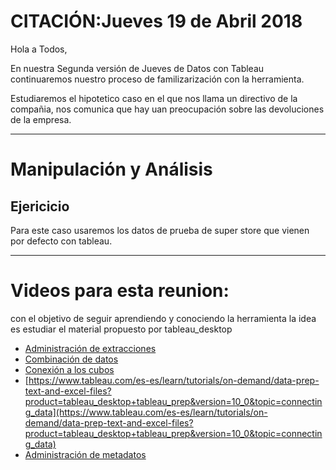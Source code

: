 # CITACIÓN:**Jueves 19 de Abril 2018**

Hola a Todos,

En nuestra Segunda versión de Jueves de Datos con Tableau continuaremos nuestro proceso de familizarización con la herramienta.

Estudiaremos el hipotetico caso en el que nos llama un directivo de la compañia, nos comunica que hay uan preocupación sobre las devoluciones de la empresa.


_________________________________________________________

# Manipulación y Análisis

## Ejericicio


Para este caso usaremos los datos de prueba de super store que vienen por defecto con tableau.


_________________________________________________________

# Videos para esta reunion:

con el objetivo de seguir aprendiendo y conociendo la herramienta la idea es estudiar el material propuesto por tableau_desktop

* [Administración de extracciones](https://www.tableau.com/es-es/learn/tutorials/on-demand/managing-extracts?product=tableau_desktop+tableau_prep&version=10_0&topic=connecting_data)
* [Combinación de datos](https://www.tableau.com/es-es/learn/tutorials/on-demand/data-blending?product=tableau_desktop+tableau_prep&version=10_0&topic=connecting_data)
* [Conexión a los cubos](https://www.tableau.com/es-es/learn/tutorials/on-demand/connecting-cubes?product=tableau_desktop+tableau_prep&version=10_0&topic=connecting_data)
* [https://www.tableau.com/es-es/learn/tutorials/on-demand/data-prep-text-and-excel-files?product=tableau_desktop+tableau_prep&version=10_0&topic=connecting_data](https://www.tableau.com/es-es/learn/tutorials/on-demand/data-prep-text-and-excel-files?product=tableau_desktop+tableau_prep&version=10_0&topic=connecting_data)
* [Administración de metadatos](https://www.tableau.com/es-es/learn/tutorials/on-demand/managing-metadata?product=tableau_desktop+tableau_prep&version=10_0&topic=connecting_data)
